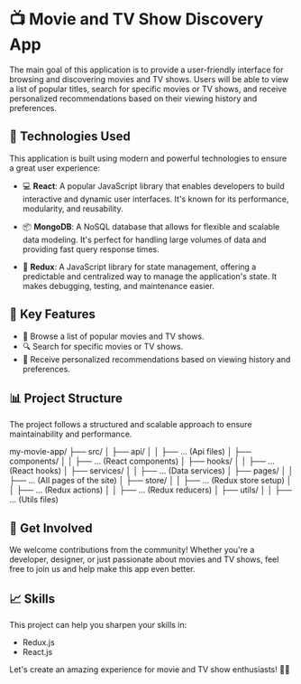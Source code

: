 # 📺 Movie and TV Show Discovery App

The main goal of this application is to provide a user-friendly interface for browsing and discovering movies and TV shows. Users will be able to view a list of popular titles, search for specific movies or TV shows, and receive personalized recommendations based on their viewing history and preferences.

## 🚀 Technologies Used

This application is built using modern and powerful technologies to ensure a great user experience:

- 💻 **React**: A popular JavaScript library that enables developers to build interactive and dynamic user interfaces. It's known for its performance, modularity, and reusability.

- 📦 **MongoDB**: A NoSQL database that allows for flexible and scalable data modeling. It's perfect for handling large volumes of data and providing fast query response times.

- 🔄 **Redux**: A JavaScript library for state management, offering a predictable and centralized way to manage the application's state. It makes debugging, testing, and maintenance easier.

## 🌟 Key Features

- 📜 Browse a list of popular movies and TV shows.
- 🔍 Search for specific movies or TV shows.
- 🎯 Receive personalized recommendations based on viewing history and preferences.

## 📊 Project Structure

The project follows a structured and scalable approach to ensure maintainability and performance.

my-movie-app/
├── src/
│ ├── api/
│ │ ├── ... (Api files)
│ ├── components/
│ │ ├── ... (React components)
│ ├── hooks/
│ │ ├── ... (React hooks)
│ ├── services/
│ │ ├── ... (Data services)
│ ├── pages/
│ │ ├── ... (All pages of the site)
│ ├── store/
│ │ ├── ... (Redux store setup)
│ │ ├── ... (Redux actions)
│ │ ├── ... (Redux reducers)
│ ├── utils/
│ │ ├── ... (Utils files)


## 🙌 Get Involved

We welcome contributions from the community! Whether you're a developer, designer, or just passionate about movies and TV shows, feel free to join us and help make this app even better.

## 📈 Skills

This project can help you sharpen your skills in:
- Redux.js
- React.js

Let's create an amazing experience for movie and TV show enthusiasts! 🍿🎥
